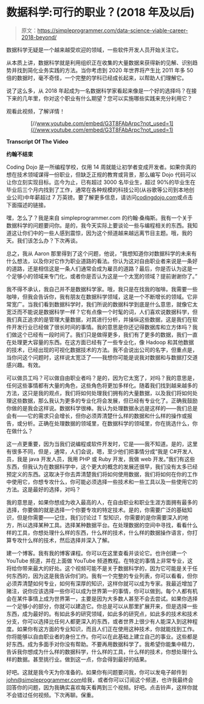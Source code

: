 # 数据科学:可行的职业？(2018 年及以后)

> 原文：<https://simpleprogrammer.com/data-science-viable-career-2018-beyond/>

数据科学无疑是一个越来越受欢迎的领域，一些软件开发人员开始关注它。

从本质上讲，数据科学就是利用组织正在收集的大量数据来获得新的见解、识别趋势并找到简化业务实践的方法。当你考虑到 2020 年世界将产生比 2011 年多 50 倍的数据时，毫不奇怪，一个完整的学科已经成长起来，以帮助人们理解它。

说了这么多，从 2018 年起成为一名数据科学家看起来像是一个好的选择吗？在接下来的几年里，你对这个职业有什么期望？您可以实施哪些实践来充分利用它？

观看此视频，了解详情！

<center>

[//www.youtube.com/embed/G3T8FAbArpc?not_used=1](//www.youtube.com/embed/G3T8FAbArpc?not_used=1)

</center>

**Transcript Of The Video**

**约翰不结束**

Coding Dojo 是一所编程学校，仅用 14 周就能让初学者变成开发者。如果你真的想在技术领域谋得一份职业，但缺乏正规的教育或背景，那么编写 Dojo 代码可以让你立刻实现目标。迄今为止，已有超过 3000 名毕业生，超过 90%的毕业生在毕业后三个月内找到了工作，通常在各种规模的科技公司(从谷歌等公司到本地创业公司)中年薪超过 7 万英镑。要了解更多信息，请访问[codingdojo.com](https://simpleprogrammer.com/codingdojo)或点击下面描述的链接。

嘿，怎么了？我是来自 simpleprogrammer.com 的约翰·桑梅斯。我有一个关于数据科学的问题要问你。是的，我今天实际上要谈论一些与编程相关的东西。我知道这让你们中的一些人感到震惊，因为这个频道越来越远离节目主题。哦，我的天。我们该怎么办？下次再谈。

总之，我从 Aaron 那里得到了这个问题，他说，“我想知道你对数据科学的未来有什么想法，以及你对它作为职业道路的看法。你认为这对自由职业者来说是一条好的道路，还是相信这是一条人们通常会成为雇员的道路？最后，你是否认为这是一个足够小的领域来专门化，或者你是否认为这是一个太宽的领域？提前谢谢你了。”

我不得不承认，我自己并不是数据科学家。哦，我只是在找我的咖啡。我需要一些咖啡，但我会告诉你，我有朋友在数据科学领域，这是一个不断增长的领域。它非常宽广。当我们看到数据科学时，我们所说的数据科学到底是什么意思，就像它太宽泛而不能说是数据科学一样？它有点像一个时髦的词，人们喜欢说数据科学，但我们真正追求的是管理大量数据，对其进行分析，并操纵这些数据，这是我们在软件开发行业已经做了很长时间的事情。我的意思是你还记得数据库和立方体吗？我们做这个已经有一段时间了。我们只是做得更多，我们有了更多的数据，我们一直在处理更大容量的东西。在这方面已经有了一些专业化，像 Hadoop 和其他数据的技术，已经出现的可视化数据技术的方法。我不会说出公司的名字，但重点是，当你问这个问题时，这样说太宽泛了——我想你可能是说我对数据和与数据打交道感兴趣。有效。

可以做员工吗？可以做自由职业者吗？是的，因为它太宽了，对吗？我的意思是，任何这些事情都有大量的角色，这些角色将更加多样化。随着我们找到越来越多的方法，这只是我的观点，我们将如何处理我们拥有的大量数据，以及我们将如何处理这些数据，那么我认为更多的专业化将会发展，但已经有专业化了。正确我鼓励你做的是我会这样说。数据科学很棒。我认为处理数据永远是这样的——我们总是会有——它的需求只会增长，但你必须弄清楚什么样的数据和什么样的操作或报告，或分析。正确在处理数据的领域里，在数据科学的领域里，你在挑选什么，你在做什么？

这一点更重要，因为当我们说编程或软件开发时，它是——我不知道。是的，这里有很多不同，但是，通常，人们会说，嗯，至少他们把事情分成“我是 C#开发人员，我是 java 开发人员，我用 PHP 或 Ruby 开发，我做 web 开发。”我们有这些东西，但我认为在数据科学中，这个更大的概念的发展还很早，我们没有太多已经预定义的东西。这取决于你去弄清楚我们将如何使用数据，我们将如何在你的工作中使用它，你想专攻什么，你可能必须选择一些技术和一些工具以及一些使用它的方法。这是最好的选择，对吗？

我的意思是，如果你想成为收入最高的人，在自由职业和职业生涯方面拥有最多的选择，你要做的就是选择一个你要专攻的特定技术。是的，你需要广泛的基础知识，但是你需要——记住，我们讨论过 T 型知识，你需要的是你需要深入的地方，所以选择某种工具。选择某种数据平台。在处理数据的空间中寻找，看看什么样的工具，你想处理什么样的东西，什么样的技术，什么样的数据操作语言，你打算专攻什么样的技术，然后选择并深入了解。

建一个博客。我有我的博客课程。你可以在这里查看并谈论它。也许创建一个 YouTube 频道，并在上面做 YouTube 频道教程。在特定的事情上非常专业，这将给你带来最大的好处。这个视频可能不是关于数据科学的，因为它可能是关于任何东西的，因为这是我告诉你们的。我有一个完整的专业列表，你可以看看，但你必须弄清楚如何专业，如何有深厚的知识，这样你就可以成为专家。我最近增加了赌注，说你应该选择一些你可以成为世界第一的事情，你可以做到。每个人都有机会在某件事情上成为世界第一，主要是因为大多数人甚至不会去尝试。如果你选择一个足够小的部分，你就可以建造它。你总是可以从那里扩展开来，但是选择一些东西，成为最好的。有如此多的研究领域，如此多的研究点，如此多的技术和技术分支，你可以选择比任何人都更深入的东西，或者世界上很少有人能深入到这种程度。如果你有这方面的专业知识，而且人们正在使用这种技术，你就能找到工作。你将能够以自由职业者的身份工作。你可以在此基础上建立自己的事业。这些都是好东西。成为多面手对你没有帮助。不要再用数据科学了。我希望你能集中精力，告诉我你想成为什么样的数据科学，什么样的工具，什么样的技术，你想处理什么样的数据。甚至挑行业。做到这一点，你会得到最好的结果。

好吧。这就是我今天为你准备的。如果你有问题要问我，你可以发电子邮件到[john@simpleprogrammer.com](mailto:john@simpleprogrammer.com)给我，或者你可以订阅这个频道，也许我最终会回答你的问题，因为我确实喜欢每天看两到三个视频。好吧。点击铃声，这样你就不会错过任何视频。下次再聊。保重。